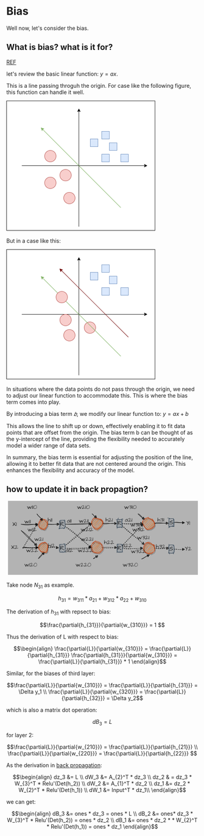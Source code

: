 
# Bias
Well now, let's consider the bias. 

## What is bias? what is it for? 
[REF](https://www.cnblogs.com/jiading/p/11620999.html)

let's review the basic linear function: $y=ax$.

This is a line passing throguh the origin. For case like the following figure, this function can handle it well.

![bias_1](./imgs/bias_1.drawio.png)

But in a case like this:

![bias_2](./imgs/bias_2.drawio.png)

In situations where the data points do not pass through the origin, we need to adjust our linear function to accommodate this. This is where the bias term comes into play.

By introducing a bias term $𝑏$, we modify our linear function to: $y=ax+b$

This allows the line to shift up or down, effectively enabling it to fit data points that are offset from the origin. The bias term 
b can be thought of as the y-intercept of the line, providing the flexibility needed to accurately model a wider range of data sets.

In summary, the bias term is essential for adjusting the position of the line, allowing it to better fit data that are not centered around the origin. This enhances the flexibility and accuracy of the model.

## how to update it in back propagtion?
![fc_with_b](./imgs/fc_with_bias.drawio.png)


Take node $N_{31}$ as example.

```math
h_{31} = w_{311}*a_{21}+ w_{312}*a_{22} + w_{310}
```

The derivation of $h_{31}$ with repsect to bias:

```math
\frac{\partial{h_{31}}}{\partial{w_{310}}} = 1

```

Thus the derivation of L with respect to bias:

```math 
\begin{align}

\frac{\partial{L}}{\partial{w_{310}}} =
\frac{\partial{L}}{\partial{h_{31}}}
\frac{\partial{h_{31}}}{\partial{w_{310}}}
=
\frac{\partial{L}}{\partial{h_{31}}} * 1
\end{align}
```

Similar, for the biases of third layer:

```math 
\frac{\partial{L}}{\partial{w_{310}}} = \frac{\partial{L}}{\partial{h_{31}}} = \Delta y_1 \\

\frac{\partial{L}}{\partial{w_{320}}} = \frac{\partial{L}}{\partial{h_{32}}} = \Delta y_2
```

which is also a matrix dot operation:

```math
 dB_3 = L
```

for layer 2:

```math 
\frac{\partial{L}}{\partial{w_{210}}} = \frac{\partial{L}}{\partial{h_{21}}} \\

\frac{\partial{L}}{\partial{w_{220}}} = \frac{\partial{L}}{\partial{h_{22}}}

```

As the derivation in [back propagation](./backpropagation.md):

```math
\begin{align}
dz_3 &= L \\
dW_3 &= A_{2}^T * dz_3 \\
dz_2 & = dz_3  * W_{3}^T * Relu'(Det(h_2)) \\
dW_2 &= A_{1}^T * dz_2 \\ 
dz_1 &= dz_2 * W_{2}^T * Relu'(Det(h_1)) \\
dW_1 &= Input^T * dz_1\\ 
\end{align}
```

we can get:

```math
\begin{align} 
dB_3 &= ones * dz_3 = ones * L \\
dB_2 &= ones* dz_3 * W_{3}^T * Relu'(Det(h_2)) = ones * dz_2 \\
dB_1 &= ones * dz_2 * * W_{2}^T * Relu'(Det(h_1)) = ones * dz_1 
\end{align}
```